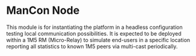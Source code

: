 # ManCon Node
This module is for instantiating the platform in a headless configuration testing local communication possibilities.
It is expected to be deployed within a 1M5 RM (Micro-Relay) to simulate end-users in a specific location reporting
all statistics to known 1M5 peers via multi-cast periodically.

